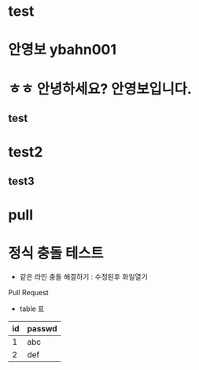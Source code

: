 # test

# 안영보 ybahn001

# ㅎㅎ 안녕하세요? 안영보입니다.
## test
test2
=========

test3
-------
#  pull
# 정식 충돌 테스트
- 같은 라인 충돌 해결하기 : 수정된후 화일열기
   
Pull Request

- table 표

|id| passwd|
-- |--- 
1 | abc
2 | def
